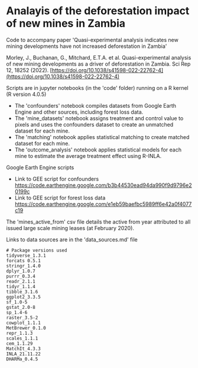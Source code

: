 # Analayis of the deforestation impact of new mines in Zambia

Code to accompany paper 'Quasi-experimental analysis indicates new mining developments have not increased deforestation in Zambia'

Morley, J., Buchanan, G., Mitchard, E.T.A. et al. Quasi-experimental analysis of new mining developments as a driver of deforestation in Zambia. Sci Rep 12, 18252 (2022). [https://doi.org/10.1038/s41598-022-22762-4](https://doi.org/10.1038/s41598-022-22762-4) 

Scripts are in jupyter notebooks (in the 'code' folder) running on a R kernel (R version 4.0.5)

  * The 'confounders' notebook compiles datasets from Google Earth Engine and other sources, including forest loss data. 
  * The 'mine_datasets' notebook assigns treatment and control value to pixels and uses the confounders dataset to create an unmatched dataset for each mine. 
  * The 'matching' notebook applies statistical matching to create matched dataset for each mine. 
  * The 'outcome_analysis' notebook applies statistical models for each mine to estimate the average treatment effect using R-INLA.

Google Earth Engine scripts

- Link to GEE script for confounders https://code.earthengine.google.com/b3b44530ead94da990f9d9796e20199c
- Link to GEE script for forest loss data https://code.earthengine.google.com/e1eb59baefbc5989ff6e42a0f4077c19

The 'mines_active_from' csv file details the active from year attributed to all issued large scale mining leases (at February 2020). 

Links to data sources are in the 'data_sources.md' file  

```
# Package versions used
tidyverse_1.3.1
forcats 0.5.1
stringr_1.4.0  
dplyr_1.0.7     
purrr_0.3.4     
readr_2.1.1
tidyr_1.1.4
tibble_3.1.6
ggplot2_3.3.5   
sf_1.0-5
gstat_2.0-8
sp_1.4-6
raster_3.5-2 
cowplot_1.1.1
MetBrewer_0.1.0 
repr_1.1.3
scales_1.1.1
cem_1.1.29
MatchIt_4.3.3
INLA_21.11.22
DHARMa_0.4.5             
```
